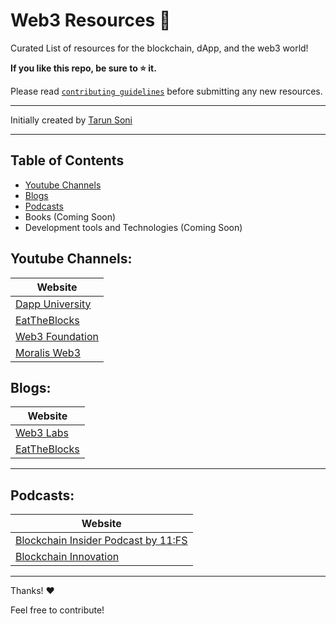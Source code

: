 # Web3 Resources 🚀

Curated List of resources for the blockchain, dApp, and the web3 world!

<b> If you like this repo, be sure to ⭐ it. </b>

Please read [`contributing guidelines`](./guidelines.md) before submitting any new resources.

---

Initially created by [Tarun Soni](https://github.com/tarun-soni)

---

## Table of Contents

- [Youtube Channels](#youtube-channels)
- [Blogs](#blogs)
- [Podcasts](#podcasts)
- Books (Coming Soon)
- Development tools and Technologies (Coming Soon)

## Youtube Channels:

| Website                                                     |
| ----------------------------------------------------------- |
| [Dapp University](https://www.youtube.com/c/DappUniversity) |
| [EatTheBlocks](https://www.youtube.com/c/EatTheBlocks)      |
| [Web3 Foundation](https://www.youtube.com/c/WEB3Foundation) |
| [Moralis Web3](https://www.youtube.com/c/MoralisWeb3)       |

## Blogs:

| Website                                       |
| --------------------------------------------- |
| [Web3 Labs](https://blog.web3labs.com/)       |
| [EatTheBlocks](https://eattheblocks.com/blog) |

---

## Podcasts:

| Website                                                                  |
| ------------------------------------------------------------------------ |
| [Blockchain Insider Podcast by 11:FS](https://bi.11fs.com)               |
| [Blockchain Innovation](https://blockchain.global/blockchain-innovation) |

---

Thanks! ❤️

Feel free to contribute!
